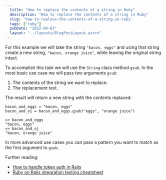 ```yaml
---
  title: "How to replace the contents of a string in Ruby"
  description: "How to replace the contents of a string in Ruby"
  slug: 'how-to-replace-the-contents-of-a-string-in-ruby'
  tags: ["ruby"]
  pubDate: "2022-04-03"
  layout: "../layouts/BlogPostLayout.astro"
---
```


For this example we will take the string `"bacon, eggs"` and using that string create a new string, `"bacon, orange juice"`, while leaving the original string intact.

To accomplish this task we will use the `String` class method `gsub`. In the most basic use case we will pass two arguments `gsub`:
1. The contents of the string we want to replace.
2. The replacement text.

The result will return a new string with the contents replaced:
```
bacon_and_eggs = "bacon, eggs"
bacon_and_oj = bacon_and_eggs.gsub("eggs", "orange juice")

=> bacon_and_eggs
"bacon, eggs"
=> bacon_and_oj
"bacon, orange juice"
```

In more advanced use cases you can pass a pattern you want to match as the first argument to `gsub`.

Further reading:
- [How to handle token auth in Rails](https://tinytechtuts.com/2022-how-to-handle-token-auth-in-rails)
- [Ruby on Rails integration testing cheatsheet](https://tinytechtuts.com/2022-rails-integration-testing-cheatsheet)
